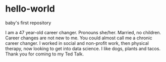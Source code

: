 # hello-world
baby's first repository

I am a 47 year-old career changer. Pronouns she/her. Married, no children. Career changes are not new to me. You could almost call me a chronic career changer. I worked in social and non-profit work, then physical therapy, now looking to get into data science. I like dogs, plants and tacos. Thank you for coming to my Ted Talk.
